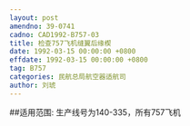 ```yaml
---
layout: post
amendno: 39-0741
cadno: CAD1992-B757-03
title: 检查757飞机缝翼后缘楔
date: 1992-03-15 00:00:00 +0800
effdate: 1992-03-15 00:00:00 +0800
tag: B757
categories: 民航总局航空器适航司
author: 刘琥
---
```


##适用范围:
生产线号为140-335，所有757飞机

